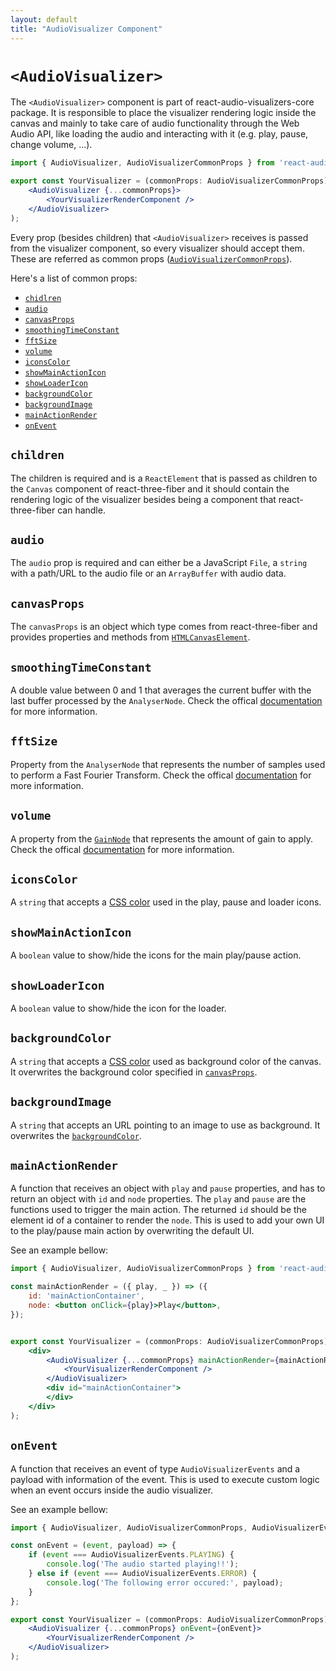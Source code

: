 ```yaml
---
layout: default
title: "AudioVisualizer Component"
---
```


# `<AudioVisualizer>`

The `<AudioVisualizer>` component is part of react-audio-visualizers-core package. It is responsible to place the visualizer rendering logic inside the canvas and mainly to take care of audio functionality through the Web Audio API, like loading the audio and interacting with it (e.g. play, pause, change volume, ...).

```jsx
import { AudioVisualizer, AudioVisualizerCommonProps } from 'react-audio-visualizers-core';

export const YourVisualizer = (commonProps: AudioVisualizerCommonProps) => (
    <AudioVisualizer {...commonProps}>
        <YourVisualizerRenderComponent />
    </AudioVisualizer>
);
```

Every prop (besides children) that `<AudioVisualizer>` receives is passed from the visualizer component, so every visualizer should accept them. These are referred as common props ([`AudioVisualizerCommonProps`](./Types.html#audiovisualizercommonprops)).

Here's a list of common props:

- [`chidlren`](#children)
- [`audio`](#audio)
- [`canvasProps`](#canvasprops)
- [`smoothingTimeConstant`](#smoothingtimeconstant)
- [`fftSize`](#fftsize)
- [`volume`](#volume)
- [`iconsColor`](#iconsColor)
- [`showMainActionIcon`](#showmainactionicon)
- [`showLoaderIcon`](#showloadericon)
- [`backgroundColor`](#backgroundcolor)
- [`backgroundImage`](#backgroundimage)
- [`mainActionRender`](#mainactionrender)
- [`onEvent`](#onevent)

## `children`

The children is required and is a `ReactElement` that is passed as children to the `Canvas` component of react-three-fiber and it should contain the rendering logic of the visualizer besides being a component that react-three-fiber can handle.

## `audio`

The `audio` prop is required and can either be a JavaScript `File`, a `string` with a path/URL to the audio file or an `ArrayBuffer` with audio data.

## `canvasProps`

The `canvasProps` is an object which type comes from react-three-fiber and provides properties and methods from [`HTMLCanvasElement`](https://developer.mozilla.org/en-US/docs/Web/API/HTMLCanvasElement).

## `smoothingTimeConstant`

A double value between 0 and 1 that averages the current buffer with the last buffer processed by the `AnalyserNode`. Check the offical [documentation](https://developer.mozilla.org/en-US/docs/Web/API/AnalyserNode/smoothingTimeConstant) for more information.

## `fftSize`

Property from the `AnalyserNode` that represents the number of samples used to perform a Fast Fourier Transform. Check the offical [documentation](https://developer.mozilla.org/en-US/docs/Web/API/AnalyserNode/fftSize) for more information.

## `volume`

A property from the [`GainNode`](https://developer.mozilla.org/en-US/docs/Web/API/GainNode) that represents the amount of gain to apply. Check the offical [documentation](https://developer.mozilla.org/en-US/docs/Web/API/GainNode/gain) for more information.

## `iconsColor`

A `string` that accepts a [CSS color](https://www.w3schools.com/css/css_colors.asp) used in the play, pause and loader icons.

## `showMainActionIcon`

A `boolean` value to show/hide the icons for the main play/pause action.

## `showLoaderIcon`

A `boolean` value to show/hide the icon for the loader.

## `backgroundColor`

A `string` that accepts a [CSS color](https://www.w3schools.com/css/css_colors.asp) used as background color of the canvas. It overwrites the background color specified in [`canvasProps`](#canvasprops).

## `backgroundImage`

A `string` that accepts an URL pointing to an image to use as background. It overwrites the [`backgroundColor`](#backgroundcolor).

## `mainActionRender`

A function that receives an object with `play` and `pause` properties, and has to return an object with `id` and `node` properties. The `play` and `pause` are the functions used to trigger the main action. The returned `id` should be the element id of a container to render the `node`. This is used to add your own UI to the play/pause main action by overwriting the default UI.

See an example bellow:


```jsx
import { AudioVisualizer, AudioVisualizerCommonProps } from 'react-audio-visualizers-core';

const mainActionRender = ({ play, _ }) => ({
    id: 'mainActionContainer',
    node: <button onClick={play}>Play</button>,
});


export const YourVisualizer = (commonProps: AudioVisualizerCommonProps) => (
    <div>
        <AudioVisualizer {...commonProps} mainActionRender={mainActionRender}>
            <YourVisualizerRenderComponent />
        </AudioVisualizer>
        <div id="mainActionContainer">
        </div>
    </div>
);
```

## `onEvent`

A function that receives an event of type `AudioVisualizerEvents` and a payload with information of the event. This is used to execute custom logic when an event occurs inside the audio visualizer.

See an example bellow:


```jsx
import { AudioVisualizer, AudioVisualizerCommonProps, AudioVisualizerEvents } from 'react-audio-visualizers-core';

const onEvent = (event, payload) => {
    if (event === AudioVisualizerEvents.PLAYING) {
        console.log('The audio started playing!!');
    } else if (event === AudioVisualizerEvents.ERROR) {
        console.log('The following error occured:', payload);
    } 
};

export const YourVisualizer = (commonProps: AudioVisualizerCommonProps) => (
    <AudioVisualizer {...commonProps} onEvent={onEvent}>
        <YourVisualizerRenderComponent />
    </AudioVisualizer>
);
```